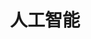 ---
title: 人工智能
description: 人工智能（Artificial Intelligence, AI）是一门致力于研究和开发智能系统的技术和学科。它涵盖了让计算机模拟人类智能的各个领域，包括学习、推理、问题解决、感知和自然语言处理等。随着机器学习和深度学习的发展，人工智能正在迅速改变各行各业，从自动驾驶汽车到智能助手，再到医疗影像分析，人工智能的应用正在不断扩展。
image: ai.webp

# Badge style
style:
    background: "##ffffff"
    color: "#fff"
---